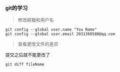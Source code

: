 ### git的学习

> 修改邮箱和用户名

```git
git config --global user.name "You Name"
git config --global user.email 2031360580@qq.com
```

> 查看更改文件的差异

提交之后就不能更改了

```git
git diff fileName
```